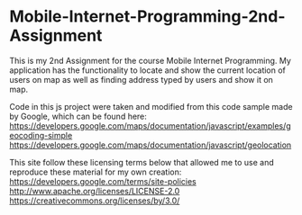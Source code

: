 # Mobile-Internet-Programming-2nd-Assignment

This is my 2nd Assignment for the course Mobile Internet Programming.
My application has the functionality to locate and show the current location of users on map as well as finding address typed by users and show it on map.

Code in this js project were taken and modified from this code sample made by Google,
which can be found here:
https://developers.google.com/maps/documentation/javascript/examples/geocoding-simple
https://developers.google.com/maps/documentation/javascript/geolocation

This site follow these licensing terms below that allowed me to use and reproduce these
material for my own creation:
https://developers.google.com/terms/site-policies
http://www.apache.org/licenses/LICENSE-2.0
https://creativecommons.org/licenses/by/3.0/
